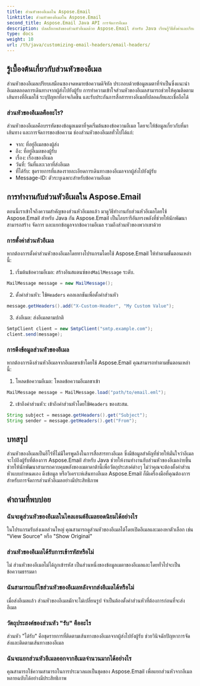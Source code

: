 ```yaml
---
title: ส่วนหัวของอีเมลใน Aspose.Email
linktitle: ส่วนหัวของอีเมลใน Aspose.Email
second_title: Aspose.Email Java API การจัดการอีเมล
description: ปลดล็อกพลังของส่วนหัวอีเมลด้วย Aspose.Email สำหรับ Java เรียนรู้วิธีตั้งค่าและเรียกข้อมูลส่วนหัวของอีเมลได้อย่างง่ายดาย
type: docs
weight: 10
url: /th/java/customizing-email-headers/email-headers/
---
```


## รู้เบื้องต้นเกี่ยวกับส่วนหัวของอีเมล

ส่วนหัวของอีเมลเปรียบเสมือนซองจดหมายข้อความดิจิทัล ประกอบด้วยข้อมูลเมตาที่จำเป็นซึ่งแนะนำอีเมลตลอดการเดินทางจากผู้ส่งไปยังผู้รับ การทำความเข้าใจส่วนหัวของอีเมลสามารถช่วยให้คุณติดตามเส้นทางที่อีเมลใช้ ระบุปัญหาที่อาจเกิดขึ้น และรับประกันการสื่อสารทางอีเมลที่ปลอดภัยและเชื่อถือได้

### ส่วนหัวของอีเมลคืออะไร?

ส่วนหัวของอีเมลคือบรรทัดของข้อมูลเมตาที่จุดเริ่มต้นของข้อความอีเมล โดยจะให้ข้อมูลเกี่ยวกับที่มา เส้นทาง และการจัดการของข้อความ ช่องส่วนหัวของอีเมลทั่วไปได้แก่:

- จาก: ที่อยู่อีเมลของผู้ส่ง
- ถึง: ที่อยู่อีเมลของผู้รับ
- เรื่อง: เรื่องของอีเมล
- วันที่: วันที่และเวลาที่ส่งอีเมล
- ที่ได้รับ: ชุดรายการที่แสดงรายละเอียดการเดินทางของอีเมลจากผู้ส่งไปยังผู้รับ
- Message-ID: ตัวระบุเฉพาะสำหรับข้อความอีเมล

## การทำงานกับส่วนหัวอีเมลใน Aspose.Email

ตอนนี้เราเข้าใจถึงความสำคัญของส่วนหัวอีเมลแล้ว มาดูวิธีทำงานกับส่วนหัวอีเมลโดยใช้ Aspose.Email สำหรับ Java กัน Aspose.Email เป็นไลบรารีอันทรงพลังที่ช่วยให้นักพัฒนาสามารถสร้าง จัดการ และแยกข้อมูลจากข้อความอีเมล รวมถึงส่วนหัวของพวกเขาด้วย

### การตั้งค่าส่วนหัวอีเมล

หากต้องการตั้งค่าส่วนหัวของอีเมลโดยทางโปรแกรมโดยใช้ Aspose.Email ให้ทำตามขั้นตอนเหล่านี้:

1.  เริ่มต้นข้อความอีเมล: สร้างอินสแตนซ์ของ`MailMessage` ระดับ.

```java
MailMessage message = new MailMessage();
```

2.  ตั้งค่าส่วนหัว: ใช้`Headers` คอลเลกชันเพื่อตั้งค่าส่วนหัว

```java
message.getHeaders().add("X-Custom-Header", "My Custom Value");
```

3. ส่งอีเมล: ส่งอีเมลตามปกติ

```java
SmtpClient client = new SmtpClient("smtp.example.com");
client.send(message);
```

### การดึงข้อมูลส่วนหัวของอีเมล

หากต้องการดึงส่วนหัวอีเมลจากอีเมลขาเข้าโดยใช้ Aspose.Email คุณสามารถทำตามขั้นตอนเหล่านี้:

1. โหลดข้อความอีเมล: โหลดข้อความอีเมลขาเข้า

```java
MailMessage message = MailMessage.load("path/to/email.eml");
```

2. เข้าถึงค่าส่วนหัว: เข้าถึงค่าส่วนหัวโดยใช้`Headers` ของสะสม.

```java
String subject = message.getHeaders().get("Subject");
String sender = message.getHeaders().get("From");
```

## บทสรุป

ส่วนหัวของอีเมลเป็นฮีโร่ที่ไม่มีใครพูดถึงในการสื่อสารทางอีเมล ซึ่งมีข้อมูลสำคัญที่ช่วยให้มั่นใจว่าอีเมลจะไปถึงผู้รับที่ต้องการ Aspose.Email สำหรับ Java ช่วยให้งานทำงานกับส่วนหัวของอีเมลง่ายขึ้น ช่วยให้นักพัฒนาสามารถควบคุมพลังของเมตาดาต้านี้เพื่อวัตถุประสงค์ต่างๆ ไม่ว่าคุณจะต้องตั้งค่าส่วนหัวแบบกำหนดเอง ดึงข้อมูล หรือวิเคราะห์เส้นทางอีเมล Aspose.Email ก็มีเครื่องมือที่คุณต้องการสำหรับการจัดการส่วนหัวอีเมลอย่างมีประสิทธิภาพ

## คำถามที่พบบ่อย

### ฉันจะดูส่วนหัวของอีเมลในไคลเอนต์อีเมลยอดนิยมได้อย่างไร

ในโปรแกรมรับส่งเมลส่วนใหญ่ คุณสามารถดูส่วนหัวของอีเมลได้โดยเปิดอีเมลและมองหาตัวเลือก เช่น "View Source" หรือ "Show Original"

### ส่วนหัวของอีเมลได้รับการเข้ารหัสหรือไม่

ไม่ ส่วนหัวของอีเมลไม่ได้ถูกเข้ารหัส เป็นส่วนหนึ่งของข้อมูลเมตาของอีเมลและโดยทั่วไปจะเป็นข้อความธรรมดา

### ฉันสามารถแก้ไขส่วนหัวของอีเมลหลังจากส่งอีเมลได้หรือไม่

เมื่อส่งอีเมลแล้ว ส่วนหัวของอีเมลมักจะไม่เปลี่ยนรูป จำเป็นต้องตั้งค่าส่วนหัวที่ต้องการก่อนที่จะส่งอีเมล

### วัตถุประสงค์ของส่วนหัว "รับ" คืออะไร

ส่วนหัว "ได้รับ" คือชุดรายการที่ติดตามเส้นทางของอีเมลจากผู้ส่งไปยังผู้รับ ช่วยวินิจฉัยปัญหาการจัดส่งและติดตามเส้นทางของอีเมล

### ฉันจะแยกส่วนหัวอีเมลออกจากอีเมลจำนวนมากได้อย่างไร

คุณสามารถใช้ความสามารถในการประมวลผลเป็นชุดของ Aspose.Email เพื่อแยกส่วนหัวจากอีเมลหลายฉบับได้อย่างมีประสิทธิภาพ